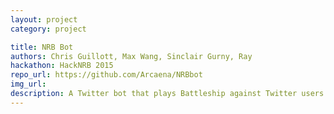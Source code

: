```yaml
---
layout: project
category: project

title: NRB Bot
authors: Chris Guillott, Max Wang, Sinclair Gurny, Ray
hackathon: HackNRB 2015
repo_url: https://github.com/Arcaena/NRBbot
img_url:
description: A Twitter bot that plays Battleship against Twitter users.
---
```

